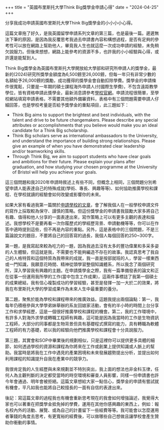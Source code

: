 +++
title = "英國布里斯托大學Think Big獎學金申請心得"
date = "2024-04-25"
+++

分享我成功申請英國布里斯托大學Think Big獎學金的小小小小心得。
<!--more-->

這篇文章拖了好久，是我英國留學申請系列文章的第三篇，也是最後一篇。遲遲無法下筆的原因，是因為我反覆思考我過去申請書內容和構想過程，是否有足夠的參考性可以放在網路上幫助他人，畢竟我人生也就這麼一次成功申請的經驗，未免稍欠說服力。但後來想想，網路上能參考的資源不多，也許我的小小經驗與心得，或許還是能幫到人。

Think Big獎學金為英國布里斯托大學開放給大學部和研究所申請人的獎學金，最新的(2024)研究所獎學金額度為6,500鎊至26,000鎊，但每一年只有非常少數的名額給予26,000鎊的獎勵，成功獲得的獎學金會自動扣除學費。獎學金的申請條件很寬鬆，只要是一年期的碩士課程海外申請人(付國際生學費)，不包含遠距教學學位，皆有資格申請此獎學金，最新消息請參考[學校官網](https://www.bristol.ac.uk/students/support/finances/scholarships/think-big-postgraduate/)。申請流程很簡單，至學校網站填寫申請表格，不需要其他額外備審資料，表格中有三個問題需要申請人仔細回答，也是學校考量是否給予獎學金的重點項目，此三題如下：

- Think Big aims to support the brightest and best individuals, with the talent and drive to be future changemakers. Please describe any special attributes or accomplishments that you believe would make you an ideal candidate for a Think Big scholarship.
- Think Big scholars serve as international ambassadors to the University, and understand the importance of building strong relationships. Please give an example of when you have demonstrated clear leadership and/or teamworking skills.
- Through Think Big, we aim to support students who have clear goals and ambitions for their future. Please explain your plans after graduation, and how studying your chosen programme at the University of Bristol will help you achieve your goals.

這三個問題和我2020年申請時敘述上有些不同，但概念上相同，三個問題分別希望申請人能表達自己的特殊成就(學術、專長、興趣等等)、如何協助推廣學校和課程、在學校就讀的經驗會如何改變或影響你的未來。

如果大家有看過我第一篇關於[申請學校的文章](https://yo80106.github.io/posts/study-abroad/)，會了解我個人在一般學校申請文件的寫作上採取較為保守、謹慎的策略。但這份獎學金的申請書我鼓勵大家多將自己有趣、值得和他人分享的一面表達出來，寫作策略上可以有更多主觀的表達和描述。我想學校不是要再看一次你履歷式的學經歷背景、申請動機等等，你可以在作答中適時提到這些，但不再是內容的重點。另外，這是表格中的三個問題，不是三篇論說文的題目，不要將自己的回答寫的過長，我個人每個回答約250~300字。

第一題，是我寫起來較為吃力的一題，因為我過去沒有太多的豐功偉業和多采多姿的人生體驗，但這就是我，不需要也不能夠編造不存在的故事。我認真思考了我自己的人格特質和這個特質為我帶來的成就，我一直是按部就班的人，學習一樣東西或一門知識，我願意花時間、精神從頭學習整個知識體系，所以我念了兩個研究所，深入學習我有興趣的主題。在申請獎學金之際，我有一篇準備發表的論文和正在從事一份運用我所學的工作(當中包含工作成果)，這兩件事標誌了我第一個碩士的成果總結，我有信心複製成功的學習經驗，甚至是發揮一加一大於二的效果，將我在布里斯托大學的學習成果作為未來人生中最重要的養分。

第二題，聚焦於能為學校和課程帶來的推廣效益。這題我提出兩個論點：第一，我每年仍積極參與大學學弟妹舉辦的系友回娘家活動，會有約半小時的時間上台分享工作和求學經歷，這是一個很好推廣學校和課程的機會。第二，我的工作環境中，有許多人對海外求學或轉職工程師有興趣，這可能是因為我當時的工作是生物資訊工程師，大部分的同事都是生物背景但具有基礎程式撰寫的能力，具有轉職為軟體工程師的有力基礎，若以我的經驗向他們推廣學校和課程會十分具說服力。

第三題，其實會和SOP中畢業後的規劃相似，只是這裡你可以提供更多具體的細節，如何透過學校的資源和課程為你將來在工作或創業上提供知識或人脈上的幫助。我當時是將我在工作中遇見的產業困境和未來發展趨勢提出分析，並提出如何利用課程的知識提升自我在產業中的競爭力。

我很肯定我的人生經歷與未來規劃並不特別突出，我上面的想法也非金科玉律，任何人為主觀判斷的決定都受當時的時空環境和審查人員影響，同樣一份申請書也許今年會通過、明年會被拒絕。這篇文章想給大家一點信心，獎學金的申請有嘗試就有機會，平凡如我也能將自己較擅長的一面有自信的表達出來。

後記：寫這篇文章的過程我也有機會重新思考現在的我會如何增強論述，我覺得大家也可以著重在把獎學金抵免掉的學費，運用在其他你感興趣的東西上，例如：報名校內外的活動、展覽、或為自己的計畫留下一些經費等等。我可能會以怎麼運用者筆錢的角度去思考，有更寬裕的經費後，可以做哪些自己想做且讓學校會產生贊助你衝動的事情。